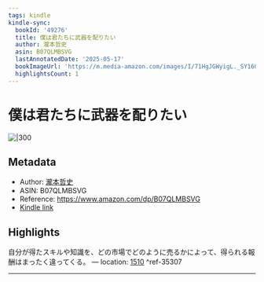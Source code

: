 ```yaml
---
tags: kindle
kindle-sync:
  bookId: '49276'
  title: 僕は君たちに武器を配りたい
  author: 瀧本哲史
  asin: B07QLMBSVG
  lastAnnotatedDate: '2025-05-17'
  bookImageUrl: 'https://m.media-amazon.com/images/I/71HgJGWyigL._SY160.jpg'
  highlightsCount: 1
---
```


# 僕は君たちに武器を配りたい
![|300](https://m.media-amazon.com/images/I/71HgJGWyigL.jpg)
## Metadata
* Author: [瀧本哲史](https://www.amazon.comundefined)
* ASIN: B07QLMBSVG
* Reference: https://www.amazon.com/dp/B07QLMBSVG
* [Kindle link](kindle://book?action=open&asin=B07QLMBSVG)

## Highlights
自分が得たスキルや知識を、どの市場でどのように売るかによって、得られる報酬はまったく違ってくる。 — location: [1510](kindle://book?action=open&asin=B07QLMBSVG&location=1510) ^ref-35307

---

